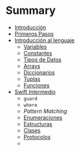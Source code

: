 # Summary

* [Introducción](README.md)
* [Primeros Pasos](primeros_pasos.md)
* [Introducción al lenguaje](introduccion_al_lenguaje/index.md)
    * [Variables]()
    * [Constantes]()
    * [Tipos de Datos]()
    * [Arrays]()
    * [Diccionarios]()
    * [Tuplas]()
    * [Funciones]()
* [Swift Intermedio]()
    * `guard`
    * `where`
    * *Pattern Matching*
    *  [Enumeraciones]()
    *  [Estructuras]()
    *  [Clases]()
    *  [Protocolos]()
    *  